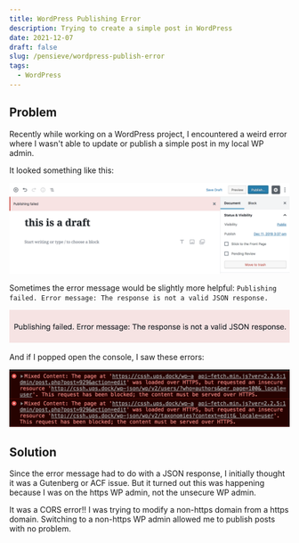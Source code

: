 ```yaml
---
title: WordPress Publishing Error
description: Trying to create a simple post in WordPress
date: 2021-12-07
draft: false
slug: /pensieve/wordpress-publish-error
tags:
  - WordPress
---
```


## Problem

Recently while working on a WordPress project, I encountered a weird error where I wasn't able to update or publish a simple post in my local WP admin.

It looked something like this:

![Draft fail](./draft-fail.png)

Sometimes the error message would be slightly more helpful: `Publishing failed. Error message: The response is not a valid JSON response.`

![Publish error](./publish-error.png)

And if I popped open the console, I saw these errors:

![Console errors](./console-errors.png)

## Solution

Since the error message had to do with a JSON response, I initially thought it was a Gutenberg or ACF issue. But it turned out this was happening because I was on the https WP admin, not the unsecure WP admin.

It was a CORS error!! I was trying to modify a non-https domain from a https domain. Switching to a non-https WP admin allowed me to publish posts with no problem.

